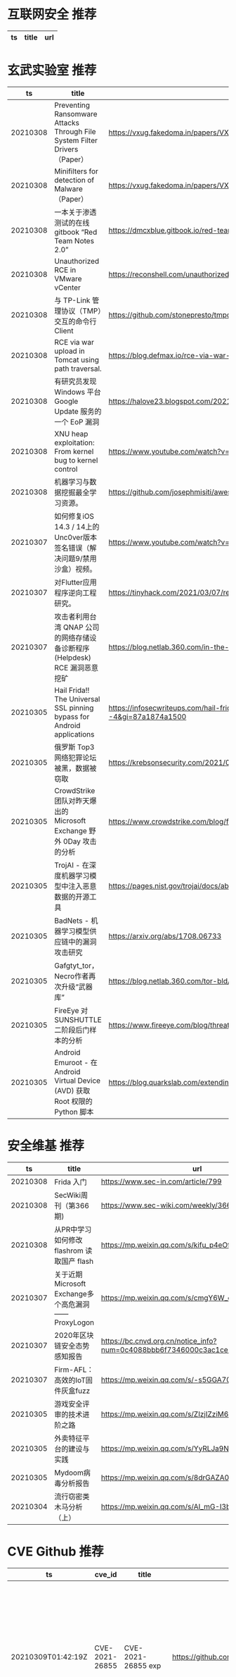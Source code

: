 # 互联网安全 推荐
| ts | title | url| 
| --- | --- | ---| 


# 玄武实验室 推荐
| ts | title | url| 
| --- | --- | ---| 
| 20210308 | Preventing Ransomware Attacks Through File System Filter Drivers（Paper） | https://vxug.fakedoma.in/papers/VXUG/Mirrors/Preventing%20Ransomware%20Attacks%20Through%20File%20System%20Filter%20Drivers.pdf| 
| 20210308 | Minifilters for detection of Malware（Paper） | https://vxug.fakedoma.in/papers/VXUG/Mirrors/Minifilters%20for%20detection%20of%20Malware.pdf| 
| 20210308 | 一本关于渗透测试的在线 gitbook “Red Team Notes 2.0” | https://dmcxblue.gitbook.io/red-team-notes-2-0/| 
| 20210308 | Unauthorized RCE in VMware vCenter | https://reconshell.com/unauthorized-rce-in-vmware-vcenter/| 
| 20210308 | 与 TP-Link 管理协议（TMP）交互的命令行 Client | https://github.com/stonepresto/tmpcli| 
| 20210308 | RCE via war upload in Tomcat using path traversal. | https://blog.defmax.io/rce-via-war-upload-in-tomcat-using-path-traversal-e0f11898016e?gi=416c3b2739c2| 
| 20210308 | 有研究员发现 Windows 平台 Google Update 服务的一个 EoP 漏洞 | https://halove23.blogspot.com/2021/03/google-update-service-being-scum.html| 
| 20210308 | XNU heap exploitation: From kernel bug to kernel control | https://www.youtube.com/watch?v=LAE_KStI31M| 
| 20210308 | 机器学习与数据挖掘最全学习资源。 | https://github.com/josephmisiti/awesome-machine-learning/blob/master/books.md| 
| 20210307 | 如何修复iOS 14.3 / 14上的Unc0ver版本签名错误（解决问题9/禁用沙盒）视频。 | https://www.youtube.com/watch?v=99di2c3PFhQ&feature=youtu.be| 
| 20210307 | 对Flutter应用程序逆向工程研究。 | https://tinyhack.com/2021/03/07/reversing-a-flutter-app-by-recompiling-flutter-engine/| 
| 20210307 | 攻击者利用台湾 QNAP 公司的网络存储设备诊断程序(Helpdesk) RCE 漏洞恶意挖矿 | https://blog.netlab.360.com/in-the-wild-qnap-nas-attacks-2/| 
| 20210305 | Hail Frida!! The Universal SSL pinning bypass for Android applications | https://infosecwriteups.com/hail-frida-the-universal-ssl-pinning-bypass-for-android-e9e1d733d29?source=rss----7b722bfd1b8d---4&gi=87a1874a1500| 
| 20210305 | 俄罗斯 Top3 网络犯罪论坛被黑，数据被窃取 | https://krebsonsecurity.com/2021/03/three-top-russian-cybercrime-forums-hacked/| 
| 20210305 | CrowdStrike 团队对昨天爆出的 Microsoft Exchange 野外 0Day 攻击的分析 | https://www.crowdstrike.com/blog/falcon-complete-stops-microsoft-exchange-server-zero-day-exploits/| 
| 20210305 | TrojAI - 在深度机器学习模型中注入恶意数据的开源工具 | https://pages.nist.gov/trojai/docs/about.html| 
| 20210305 | BadNets - 机器学习模型供应链中的漏洞攻击研究 | https://arxiv.org/abs/1708.06733| 
| 20210305 | Gafgtyt_tor，Necro作者再次升级“武器库” | https://blog.netlab.360.com/tor-bld/| 
| 20210305 | FireEye 对 SUNSHUTTLE 二阶段后门样本的分析 | https://www.fireeye.com/blog/threat-research/2021/03/sunshuttle-second-stage-backdoor-targeting-us-based-entity.html| 
| 20210305 | Android Emuroot - 在 Android Virtual Device (AVD) 获取 Root 权限的 Python 脚本 | https://blog.quarkslab.com/extending-emuroot-support-for-android-10-11.html| 


# 安全维基 推荐
| ts | title | url| 
| --- | --- | ---| 
| 20210308 | Frida 入门 | https://www.sec-in.com/article/799| 
| 20210308 | SecWiki周刊（第366期) | https://www.sec-wiki.com/weekly/366| 
| 20210308 | 从PR中学习如何修改 flashrom 读取国产 flash | https://mp.weixin.qq.com/s/kifu_p4eOfy1kuSfLMrXMw| 
| 20210307 | 关于近期Microsoft Exchange多个高危漏洞——ProxyLogon | https://mp.weixin.qq.com/s/cmgY6W_cGtGacfYgiac5qQ| 
| 20210307 | 2020年区块链安全态势感知报告 | https://bc.cnvd.org.cn/notice_info?num=0c4088bbb6f7346000c3ac1ce13f0347| 
| 20210307 | Firm-AFL：高效的IoT固件灰盒fuzz | https://mp.weixin.qq.com/s/-s5GGA70vcHAVfyz1QeBtQ| 
| 20210305 | 游戏安全评审的技术进阶之路 | https://mp.weixin.qq.com/s/ZIzjIZziM6inUNlr2CKBCg| 
| 20210305 | 外卖特征平台的建设与实践 | https://mp.weixin.qq.com/s/YyRLJa9NomPvzTWJKaCesQ| 
| 20210305 | Mydoom病毒分析报告 | https://mp.weixin.qq.com/s/8drGAZA0sbBFeJd9h8WPLw| 
| 20210304 | 流行窃密类木马分析（上） | https://mp.weixin.qq.com/s/AI_mG-I3buqx1W4C2o24jg| 


# CVE Github 推荐
| ts | cve_id | title | url | cve_detail| 
| --- | --- | --- | --- | ---| 
| 20210309T01:42:19Z | CVE-2021-26855 | CVE-2021-26855 exp | https://github.com/GreyOrder/CVE-2021-26855 | Microsoft Exchange Server Remote Code Execution Vulnerability This CVE ID is unique from CVE-2021-26412, CVE-2021-26854, CVE-2021-26857, CVE-2021-26858, CVE-2021-27065, CVE-2021-27078.| 
| 20210309T01:38:44Z | cve-2021-27065 | Quick One Line Powershell scripts to detect for webshells, possible zips, and logs. | https://github.com/adamrpostjr/cve-2021-27065 | Microsoft Exchange Server Remote Code Execution Vulnerability This CVE ID is unique from CVE-2021-26412, CVE-2021-26854, CVE-2021-26855, CVE-2021-26857, CVE-2021-26858, CVE-2021-27078.| 
| 20210309T01:20:12Z | CVE-2021-1732 | CVE-­2021­-1732 Microsoft Windows 10 本地提权漏 研究及Poc/Exploit开发 | https://github.com/k-k-k-k-k/CVE-2021-1732 | Windows Win32k Elevation of Privilege Vulnerability This CVE ID is unique from CVE-2021-1698.| 
| 20210309T00:12:17Z | CVE-2021-26855 | CVE-2021-26855 SSRF Exchange Server | https://github.com/Th3eCrow/CVE-2021-26855-SSRF-Exchange | Microsoft Exchange Server Remote Code Execution Vulnerability This CVE ID is unique from CVE-2021-26412, CVE-2021-26854, CVE-2021-26857, CVE-2021-26858, CVE-2021-27065, CVE-2021-27078.| 
| 20210308T23:57:36Z | CVE-2021-26855 | PoC for CVE-2021-26855 -Just a checker- | https://github.com/0xAbdullah/CVE-2021-26855 | Microsoft Exchange Server Remote Code Execution Vulnerability This CVE ID is unique from CVE-2021-26412, CVE-2021-26854, CVE-2021-26857, CVE-2021-26858, CVE-2021-27065, CVE-2021-27078.| 
| 20210308T23:29:54Z | CVE-2021-26855 | CVE-2021-26855 SSRF Exchange Server | https://github.com/Udyz/CVE-2021-26855 | Microsoft Exchange Server Remote Code Execution Vulnerability This CVE ID is unique from CVE-2021-26412, CVE-2021-26854, CVE-2021-26857, CVE-2021-26858, CVE-2021-27065, CVE-2021-27078.| 
| 20210308T18:20:13Z | CVE-2020-29134 | Null | https://github.com/lucxssouza/CVE-2020-29134 | TOTVS Fluig Luke 1.7.0 allows directory traversal via a base64 encoded file=../ to a volume/stream/ URI. This affects: Fluig Lake 1.7.0-210217, Fluig Lake 1.7.0-210209, Fluig Lake 1.7.0-210112, Fluig Lake 1.7.0-201222, Fluig Lake 1.7.0-201215, Fluig Lake 1.7.0-201201,Fluig Lake 1.7.0-201124, Fluig Lake 1.7.0-201117, Fluig Lake 1.7.0-201103, Fluig Lake 1.7.0-201027, Fluig Lake 1.7.0-201020, Fluig Lake 1.7.0-201013, Fluig Lake 1.7.0-201006, Fluig Lake 1.7.0-200915, Fluig Lake 1.7.0-200907, Fluig Lake 1.7.0-200901, Fluig Lake 1.7.0-200825, Fluig Lake 1.7.0-200818, Fluig Lake 1.7.0-200804, Fluig Lake 1.7.0-200616), Fluig 1.6.5-200915, Fluig 1.6.5-200128, Fluig 1.6.5-191029, and Fluig 1.6.4-181026.| 
| 20210308T17:20:48Z | CVE-2021-26855 | This script helps to identify  CVE-2021-26855  ssrf Poc | https://github.com/pussycat0x/CVE-2021-26855-SSRF | Microsoft Exchange Server Remote Code Execution Vulnerability This CVE ID is unique from CVE-2021-26412, CVE-2021-26854, CVE-2021-26857, CVE-2021-26858, CVE-2021-27065, CVE-2021-27078.| 
| 20210308T16:03:16Z | CVE-2021-21978 | 带回显版本的漏洞利用脚本 | https://github.com/skytina/CVE-2021-21978 | VMware View Planner 4.x prior to 4.6 Security Patch 1 contains a remote code execution vulnerability. Improper input validation and lack of authorization leading to arbitrary file upload in logupload web application. An unauthorized attacker with network access to View Planner Harness could upload and execute a specially crafted file leading to remote code execution within the logupload container.| 
| 20210308T15:47:50Z | CVE-2021-26855 | Microsoft Exchange Server SSRF漏洞(CVE-2021-26855) | https://github.com/conjojo/Microsoft_Exchange_Server_SSRF_CVE-2021-26855 | Microsoft Exchange Server Remote Code Execution Vulnerability This CVE ID is unique from CVE-2021-26412, CVE-2021-26854, CVE-2021-26857, CVE-2021-26858, CVE-2021-27065, CVE-2021-27078.| 


# klee on Github 推荐
| ts | title | url | stars | forks| 
| --- | --- | --- | --- | ---| 
| 20210309T01:14:25Z | A personnal UI library made as an excuse to have a published UI package | https://github.com/Liinkiing/klee | 5 | 1| 
| 20210308T15:45:03Z | Assets to be used for linking, wget-uploads and Gists. | https://github.com/lahiri-phdworks/Assets | 0 | 0| 
| 20210308T15:39:19Z | Whole Program LLVM: wllvm ported to go | https://github.com/SRI-CSL/gllvm | 126 | 21| 
| 20210308T15:22:18Z | RVT is a collection of tools/libraries to support both static and dynamic verification of Rust programs. | https://github.com/project-oak/rust-verification-tools | 109 | 7| 
| 20210308T12:19:25Z | An open-source Chinese font derived from Fontworks% Klee One. 一款基于 FONTWORKS 的 Klee One 的开源中文字体。 | https://github.com/lxgw/LxgwWenKai | 321 | 7| 
| 20210308T12:11:44Z | 程序员哥哥，你是来找可莉玩的吗？可莉语音包，适用于 vscode-rainbow-fart 拓展。 | https://github.com/Ran-ying/Klee-rainbow-fart | 1 | 0| 
| 20210308T04:08:46Z | Null | https://github.com/Chiyukichan/klee_app | 0 | 0| 
| 20210308T03:18:14Z | KLEE Symbolic Execution Engine | https://github.com/klee/klee | 1641 | 483| 
| 20210307T20:55:45Z | Spring 2021 Geography 817 work folder  | https://github.com/klee12/klee12.github.io | 0 | 0| 
| 20210307T07:04:56Z | Null | https://github.com/fontworks-fonts/Klee | 381 | 10| 


# s2e on Github 推荐
| ts | title | url | stars | forks| 
| --- | --- | --- | --- | ---| 
| 20210306T11:03:45Z | Master Thesis %Decentralised Location-Based Reputation Management System in IoT using Blockchain% - Experiment S2 region covering in Golang | https://github.com/ponlawat-w/uji_mt-s2encoding | 0 | 0| 


# exploit on Github 推荐
| ts | title | url | stars | forks| 
| --- | --- | --- | --- | ---| 
| 20210309T01:40:32Z | Null | https://github.com/prestonjcrowe/packetstorm-exploits | 2 | 0| 
| 20210309T01:29:20Z | Various ASM, C and C++ tools, shellcodes and exploit experiments. | https://github.com/forrest-orr/ExploitDev | 54 | 6| 
| 20210309T01:12:01Z | PS4 Exploits 1.01-7.02 | https://github.com/Buzbee/Buzbee.github.io | 0 | 1| 
| 20210309T01:09:34Z | Set of CLI tools for automatically generating (as well as testing) PHP exploits. | https://github.com/madberries/sourceforage | 0 | 0| 
| 20210309T01:02:33Z | Open-Source Vulnerability Intelligence Center - Unified source of vulnerability, exploit and threat Intelligence feeds | https://github.com/Patrowl/PatrowlHearsData | 9 | 4| 
| 20210309T00:58:52Z | An exploit which uses redis to overwrite the .ssh/authorization_keys file of any user running redis unauthenticated | https://github.com/LevitatingBusinessMan/redis-ssh | 1 | 0| 
| 20210309T00:50:19Z | 🔍NVD exploit & JVN(Japan Vulnerability Notes) easy description | https://github.com/nomi-sec/NVD-Exploit-List-Ja | 9 | 5| 
| 20210309T00:45:17Z | Live updated project of me coding a mass vuln / exploit scanner  | https://github.com/rpie/Vulner | 1 | 0| 
| 20210309T00:35:51Z | A collection of proof-of-concept exploit scripts written by the team at Rhino Security Labs for various CVEs. | https://github.com/RhinoSecurityLabs/CVEs | 387 | 140| 
| 20210309T00:19:40Z | A phased, evasive Path Traversal + LFI scanning & exploitation tool in Python | https://github.com/VainlyStrain/Vailyn | 100 | 6| 


# backdoor on Github 推荐
| ts | title | url | stars | forks| 
| --- | --- | --- | --- | ---| 
| 20210309T01:01:49Z | Full-featured C2 framework which silently persists on webserver with a single-line PHP backdoor | https://github.com/nil0x42/phpsploit | 1175 | 335| 
| 20210308T22:37:14Z | TrojanZoo provides a universal pytorch platform to conduct security researches (especially backdoor attacks/defenses) of image classification in deep learning. | https://github.com/ain-soph/trojanzoo | 48 | 8| 
| 20210308T20:12:21Z | Null | https://github.com/Wiilldd/backdoor | 0 | 0| 
| 20210308T19:55:06Z | AMWScan (PHP Antimalware Scanner) is a free tool to scan php files and analyze your project to find any malicious code inside it. | https://github.com/marcocesarato/PHP-Antimalware-Scanner | 178 | 33| 
| 20210308T17:11:40Z | nothing | https://github.com/mr-xmen786/linux-basic-backdoor | 0 | 0| 
| 20210308T16:48:31Z | server and target backdoor with python | https://github.com/zeru2/backdoor | 0 | 0| 
| 20210308T15:36:26Z | Null | https://github.com/Innovo-Incorporated/backdoor-node | 0 | 0| 
| 20210308T15:31:49Z | Tools untuk scan Shell backdoor cocok buat lu yang mau nikung deface orang:v | https://github.com/Xclowns9/shellscanner | 1 | 0| 
| 20210308T12:46:49Z | Null | https://github.com/Delle9999/backdoor | 0 | 0| 
| 20210308T11:35:03Z | Windows RAT written in Java for learning purposes | https://github.com/hacefresko/JRAT | 0 | 0| 


# fuzz on Github 推荐
| ts | title | url | stars | forks| 
| --- | --- | --- | --- | ---| 
| 20210309T00:25:35Z | Null | https://github.com/Konrad-H/fuzzy-markdown | 0 | 0| 
| 20210308T23:51:14Z | Null | https://github.com/usmc1969/fuzzy-enigma | 0 | 0| 
| 20210308T23:41:34Z | libFuzzer  from https://chromium.googlesource.com/chromium/llvm-project/llvm/lib/Fuzzer | https://github.com/satng/Fuzzer | 0 | 0| 
| 20210308T23:24:20Z | Rapid fuzzy string matching in Python using the Levenshtein Distance | https://github.com/maxbachmann/RapidFuzz | 801 | 30| 
| 20210308T23:13:23Z | Null | https://github.com/PBearson/MQTT_Fuzzer | 0 | 0| 
| 20210308T23:08:44Z | A neural-fuzzy system to balance inverted pendulum | https://github.com/h2df/neural-fuzzy | 0 | 0| 
| 20210308T22:52:44Z | CS 4152 Project | https://github.com/nicbarone/Fuzzy-Kiwi | 0 | 0| 
| 20210308T22:46:45Z | Easy to use and powerful fuzzy string matching, port of fuzzywuzzy. | https://github.com/nol13/fuzzball.js | 225 | 26| 
| 20210308T22:28:52Z | Fuzzing cryptographic libraries. Magic bug printer go brrrr. | https://github.com/guidovranken/cryptofuzz | 256 | 36| 
| 20210308T22:16:56Z | OSS-Fuzz - continuous fuzzing for open source software. | https://github.com/google/oss-fuzz | 6002 | 1204| 



# 日更新程序
